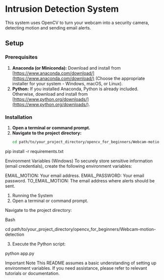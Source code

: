 # Intrusion Detection System

This system uses OpenCV to turn your webcam into a security camera, detecting motion and sending email alerts.

## Setup

### Prerequisites

1. **Anaconda (or Miniconda):** Download and install from [https://www.anaconda.com/download/](https://www.anaconda.com/download/) (Choose the appropriate installer for your system - Windows, macOS, or Linux).
2. **Python:** If you installed Anaconda, Python is already included. Otherwise, download and install from [https://www.python.org/downloads/](https://www.python.org/downloads/).

### Installation

1. **Open a terminal or command prompt.** 
2. **Navigate to the project directory:**
   ```bash
   cd path/to/your_project_directory/opencv_for_beginners/Webcam-motion-detection


pip install -r requirements.txt

Environment Variables (Windows)
To securely store sensitive information (email credentials), create the following environment variables:

EMAIL_MOTION: Your email address.
EMAIL_PASSWORD: Your email password.
TO_EMAIL_MOTION: The email address where alerts should be sent.

1. Running the System
2. Open a terminal or command prompt.

Navigate to the project directory:

Bash

cd path/to/your_project_directory/opencv_for_beginners/Webcam-motion-detection

3. Execute the Python script:

python app.py

Important Note
This README assumes a basic understanding of setting up environment variables. If you need assistance, please refer to relevant tutorials or documentation.
